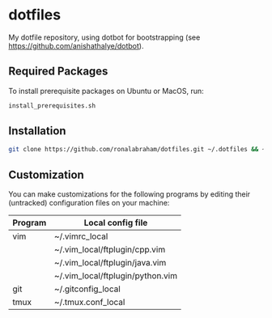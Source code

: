 # dotfiles
My dotfile repository, using dotbot for bootstrapping (see https://github.com/anishathalye/dotbot).

## Required Packages
To install prerequisite packages on Ubuntu or MacOS, run:
```bash
install_prerequisites.sh
```

## Installation
```bash
git clone https://github.com/ronalabraham/dotfiles.git ~/.dotfiles && ~/.dotfiles/install
```
## Customization
You can make customizations for the following programs by editing their (untracked) configuration files on your machine:

| Program     | Local config file                |
| ----------- | -------------------------------- |
| vim         | ~/.vimrc_local                   |
|             | ~/.vim_local/ftplugin/cpp.vim    |
|             | ~/.vim_local/ftplugin/java.vim   |
|             | ~/.vim_local/ftplugin/python.vim |
| git         | ~/.gitconfig_local               |
| tmux        | ~/.tmux.conf_local               |
